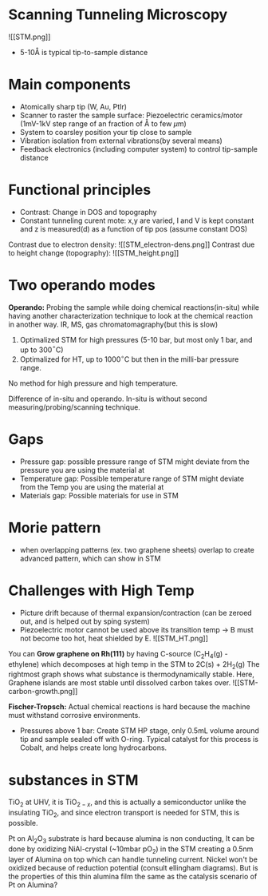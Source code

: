 # Scanning Tunneling Microscopy
![[STM.png]]
- 5-10Å is typical tip-to-sample distance

# Main components
- Atomically sharp tip (W, Au, PtIr)
- Scanner to raster the sample surface: Piezoelectric ceramics/motor (1mV-1kV step range of an fraction of Å to few $\mu$m)
- System to coarsley position your tip close to sample
- Vibration isolation from external vibrations(by several means)
- Feedback electronics (including computer system) to control tip-sample distance

# Functional principles
- Contrast: Change in DOS and topography
- Constant tunneling curent mote: x,y are varied, I and V is kept constant and z is measured(d) as a function of tip pos (assume constant DOS)

Contrast due to electron density: ![[STM_electron-dens.png]]
Contrast due to height change (topography): ![[STM_height.png]]

# Two operando modes
**Operando:** Probing the sample while doing chemical reactions(in-situ) while having another characterization technique to look at the chemical reaction in another way. IR, MS, gas chromatomagraphy(but this is slow)
1. Optimalized STM for high pressures (5-10 bar, but most only 1 bar, and up to 300$^\circ$C)
2. Optimalized for HT, up to 1000$^\circ$C but then in the milli-bar pressure range.

No method for high pressure and high temperature.

Difference of in-situ and operando. In-situ is without second measuring/probing/scanning technique.

# Gaps
- Pressure gap: possible pressure range of STM might deviate from the pressure you are using the material at
- Temperature gap: Possible temperature range of STM might deviate from the Temp you are using the material at
- Materials gap: Possible materials for use in STM

# Morie pattern
- when overlapping patterns (ex. two graphene sheets) overlap to create advanced pattern, which can show in STM

# Challenges with High Temp
- Picture drift because of thermal expansion/contraction (can be zeroed out, and is helped out by sping system)
- Piezoelectric motor cannot be used above its transition temp -> B must not become too hot, heat shielded by E.
![[STM_HT.png]]

You can **Grow graphene on Rh(111)** by having C-source (C$_2$H$_4$(g) - ethylene) which decomposes at high temp in the STM to 2C(s) + 2H$_2$(g)
The rightmost graph shows what substance is thermodynamically stable. Here, Graphene islands are most stable until dissolved carbon takes over.
![[STM-carbon-growth.png]]

**Fischer-Tropsch:** Actual chemical reactions is hard because the machine must withstand corrosive environments.
- Pressures above 1 bar: Create STM HP stage, only 0.5mL volume around tip and sample sealed off with O-ring.
Typical catalyst for this process is Cobalt, and helps create long hydrocarbons.

# substances in STM
TiO$_2$ at UHV, it is TiO$_{2-x}$, and this is actually a semiconductor unlike the insulating TiO$_2$, and since electron transport is needed for STM, this is possible.

Pt on Al$_2$O$_3$ substrate is hard because alumina is non conducting, It can be done by oxidizing NiAl-crystal (~10mbar pO$_2$) in the STM creating a 0.5nm layer of Alumina on top which can handle tunneling current. Nickel won't be oxidized because of reduction potential (consult ellingham diagrams). But is the properties of this thin alumina film the same as the catalysis scenario of Pt on Alumina? 
